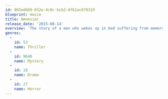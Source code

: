 ```yaml
---
id: 865edb89-652e-4c0c-bcb2-8fb1ac678319
blueprint: movie
title: Amnesiac
release_date: '2015-08-14'
overview: 'The story of a man who wakes up in bed suffering from memory loss after being in an accident, only to begin to suspect that his wife may not be his real wife and that a web of lies and deceit deepen inside the house where he soon finds himself a prisoner.'
genres:
  -
    id: 53
    name: Thriller
  -
    id: 9648
    name: Mystery
  -
    id: 18
    name: Drama
  -
    id: 27
    name: Horror
---
```

